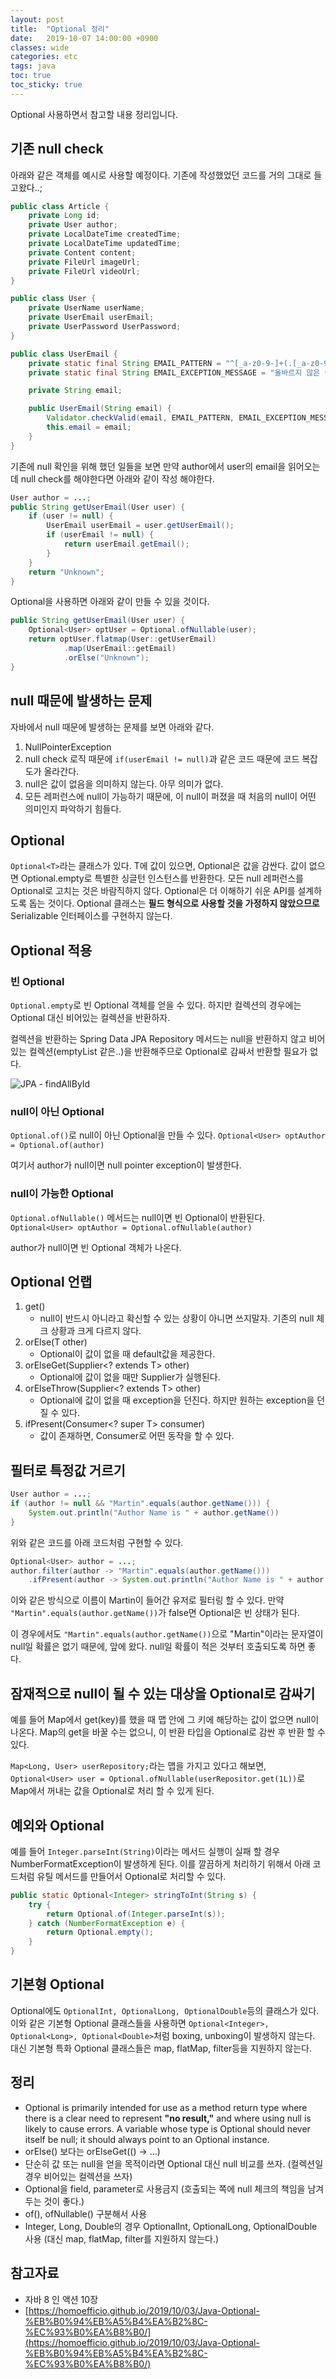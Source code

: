```yaml
---
layout: post
title:  "Optional 정리"
date:   2019-10-07 14:00:00 +0900
classes: wide
categories: etc
tags: java
toc: true
toc_sticky: true
---
```


Optional 사용하면서 참고할 내용 정리입니다.

## 기존 null check

아래와 같은 객체를 예시로 사용할 예정이다. 기존에 작성했었던 코드를 거의 그대로 들고왔다..;

```java
public class Article {
    private Long id;
    private User author;
    private LocalDateTime createdTime;
    private LocalDateTime updatedTime;
    private Content content;
    private FileUrl imageUrl;
    private FileUrl videoUrl;
}

public class User {
    private UserName userName;
    private UserEmail userEmail;
    private UserPassword UserPassword;
}

public class UserEmail {
    private static final String EMAIL_PATTERN = "^[_a-z0-9-]+(.[_a-z0-9-]+)*@(?:\\w+\\.)+\\w{2,50}$";
    private static final String EMAIL_EXCEPTION_MESSAGE = "올바르지 않은 이메일입니다.";

    private String email;

    public UserEmail(String email) {
        Validator.checkValid(email, EMAIL_PATTERN, EMAIL_EXCEPTION_MESSAGE);
        this.email = email;
    }
}
```

기존에 null 확인을 위해 했던 일들을 보면 만약 author에서 user의 email을 읽어오는데 null check를 해야한다면 아래와 같이 작성 해야한다.

```java
User author = ...;
public String getUserEmail(User user) {
    if (user != null) {
        UserEmail userEmail = user.getUserEmail();
        if (userEmail != null) {
            return userEmail.getEmail();
        }
    }
    return "Unknown";
}
```

Optional을 사용하면 아래와 같이 만들 수 있을 것이다.

```java
public String getUserEmail(User user) {
    Optional<User> optUser = Optional.ofNullable(user);
    return optUser.flatmap(User::getUserEmail)
            .map(UserEmail::getEmail)
            .orElse("Unknown");
}
```

## null 때문에 발생하는 문제

자바에서 null 때문에 발생하는 문제를 보면 아래와 같다.

1. NullPointerException
2. null check 로직 때문에 `if(userEmail != null)`과 같은 코드 때문에 코드 복잡도가 올라간다.
3. null은 값이 없음을 의미하지 않는다. 아무 의미가 없다.
4. 모든 레퍼런스에 null이 가능하기 때문에, 이 null이 퍼졌을 때 처음의 null이 어떤 의미인지 파악하기 힘들다.

## Optional

`Optional<T>`라는 클래스가 있다. T에 값이 있으면, Optional은 값을 감싼다. 값이 없으면 Optional.empty로 특별한 싱글턴 인스턴스를 반환한다.
모든 null 레퍼런스를 Optional로 고치는 것은 바람직하지 않다. Optional은 더 이해하기 쉬운 API를 설계하도록 돕는 것이다.
Optional 클래스는 **필드 형식으로 사용할 것을 가정하지 않았으므로** Serializable 인터페이스를 구현하지 않는다.

## Optional 적용

### 빈 Optional

`Optional.empty`로 빈 Optional 객체를 얻을 수 있다. 하지만 컬렉션의 경우에는 Optional 대신 비어있는 컬렉션을 반환하자.

컬렉션을 반환하는 Spring Data JPA Repository 메서드는 null을 반환하지 않고 비어있는 컬렉션(emptyList 같은..)을 반환해주므로 Optional로 감싸서 반환할 필요가 없다.

![JPA - findAllById](/assets/img/optional/findAllById.png)

### null이 아닌 Optional

`Optional.of()`로 null이 아닌 Optional을 만들 수 있다. `Optional<User> optAuthor = Optional.of(author)`

여기서 author가 null이면 null pointer exception이 발생한다.

### null이 가능한 Optional

`Optional.ofNullable()` 메서드는 null이면 빈 Optional이 반환된다. `Optional<User> optAuthor = Optional.ofNullable(author)`

author가 null이면 빈 Optional 객체가 나온다.

## Optional 언랩

1. get()
   - null이 반드시 아니라고 확신할 수 있는 상황이 아니면 쓰지말자. 기존의 null 체크 상황과 크게 다르지 않다.
2. orElse(T other)
   - Optional이 값이 없을 때 default값을 제공한다.
3. orElseGet(Supplier<? extends T> other)
   - Optional에 값이 없을 때만 Supplier가 실행된다.
4. orElseThrow(Supplier<? extends T> other)
   - Optional에 값이 없을 때 exception을 던진다. 하지만 원하는 exception을 던질 수 있다.
5. ifPresent(Consumer<? super T> consumer)
   - 값이 존재하면, Consumer로 어떤 동작을 할 수 있다.

## 필터로 특정값 거르기

```java
User author = ...;
if (author != null && "Martin".equals(author.getName())) {
    System.out.println("Author Name is " + author.getName())
}
```

위와 같은 코드를 아래 코드처럼 구현할 수 있다.

```java
Optional<User> author = ...;
author.filter(author -> "Martin".equals(author.getName()))
    .ifPresent(author -> System.out.println("Author Name is " + author.getName()));
```

이와 같은 방식으로 이름이 Martin이 들어간 유저로 필터링 할 수 있다. 만약 `"Martin".equals(author.getName())`가 false면 Optional은 빈 상태가 된다.

이 경우에서도 `"Martin".equals(author.getName())`으로 "Martin"이라는 문자열이 null일 확률은 없기 때문에, 앞에 왔다. null일 확률이 적은 것부터 호출되도록 하면 좋다.

## 잠재적으로 null이 될 수 있는 대상을 Optional로 감싸기

예를 들어 Map에서 get(key)를 했을 때 맵 안에 그 키에 해당하는 값이 없으면 null이 나온다. Map의 get을 바꿀 수는 없으니, 이 반환 타입을 Optional로 감싼 후 반환 할 수 있다.

`Map<Long, User> userRepository;`라는 맵을 가지고 있다고 해보면, `Optional<User> user = Optional.ofNullable(userRepositor.get(1L))`로 Map에서 꺼내는 값을 Optional로 처리 할 수 있게 된다.

## 예외와 Optional

예를 들어 `Integer.parseInt(String)`이라는 메서드 실행이 실패 할 경우 NumberFormatException이 발생하게 된다. 이를 깔끔하게 처리하기 위해서 아래 코드처럼 유틸 메서드를 만들어서 Optional로 처리할 수 있다.

```java
public static Optional<Integer> stringToInt(String s) {
    try {
        return Optional.of(Integer.parseInt(s));
    } catch (NumberFormatException e) {
        return Optional.empty();
    }
}
```

## 기본형 Optional

Optional에도 `OptionalInt, OptionalLong, OptionalDouble`등의 클래스가 있다. 이와 같은 기본형 Optional 클래스들을 사용하면 `Optional<Integer>, Optional<Long>, Optional<Double>`처럼 boxing, unboxing이 발생하지 않는다. 대신 기본형 특화 Optional 클래스들은 map, flatMap, filter등을 지원하지 않는다.

## 정리

- Optional is primarily intended for use as a method return type where there is a clear need to represent **"no result,"** and where using null is likely to cause errors. A variable whose type is Optional should never itself be null; it should always point to an Optional instance.
- orElse() 보다는 orElseGet(() -> ...)
- 단순히 값 또는 null을 얻을 목적이라면 Optional 대신 null 비교를 쓰자. (컬렉션일 경우 비어있는 컬렉션을 쓰자)
- Optional을 field, parameter로 사용금지 (호출되는 쪽에 null 체크의 책임을 남겨두는 것이 좋다.)
- of(), ofNullable() 구분해서 사용
- Integer, Long, Double의 경우 OptionalInt, OptionalLong, OptionalDouble 사용 (대신 map, flatMap, filter를 지원하지 않는다.)

## 참고자료

- 자바 8 인 액션 10장
- [https://homoefficio.github.io/2019/10/03/Java-Optional-%EB%B0%94%EB%A5%B4%EA%B2%8C-%EC%93%B0%EA%B8%B0/](https://homoefficio.github.io/2019/10/03/Java-Optional-%EB%B0%94%EB%A5%B4%EA%B2%8C-%EC%93%B0%EA%B8%B0/)
